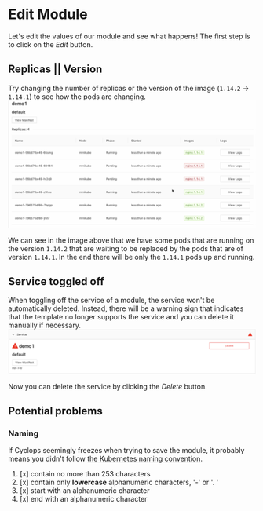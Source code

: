 # Edit Module
Let's edit the values of our module and see what happens! The first step is to click on the _Edit_ button.

## Replicas || Version
Try changing the number of replicas or the version of the image (`1.14.2` -> `1.14.1`) to see how the pods are changing.
![Pods Version Change](../../../static/img/demo/pods_version_change.png?raw=true "Pods Version Change")

We can see in the image above that we have some pods that are running on the version `1.14.2` that are waiting to be 
replaced by the pods that are of version `1.14.1`. In the end there will be only the `1.14.1` pods up and running.

## Service toggled off
When toggling off the service of a module, the service won't be automatically deleted. Instead, there will be a warning
sign that indicates that the template no longer supports the service and you can delete it manually if necessary.
![Service Toggled Off](../../../static/img/demo/service_toggled_off.png?raw=true "Service Toggled Off")

Now you can delete the service by clicking the _Delete_ button.

## Potential problems
### Naming
If Cyclops seemingly freezes when trying to save the module, it probably means you didn't follow [the Kubernetes naming
convention](https://kubernetes.io/docs/concepts/overview/working-with-objects/names/).

1. [x] contain no more than 253 characters
2. [x] contain only **lowercase** alphanumeric characters, '-' or '. '
3. [x] start with an alphanumeric character
4. [x] end with an alphanumeric character
